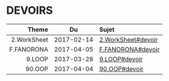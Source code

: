 # DEVOIRS

| Theme      | Du       | Sujet                                                |
|-----------:|:--------:|:-----------------------------------------------------|  
|2.WorkSheet |2017-02-14|[2.WorkSheet#devoir](2.WorkSheet#devoir)              |
|F.FANORONA  |2017-04-05|[F.FANORONA#devoir](F.FANORONA#devoir)                |
|9.LOOP      |2017-03-28|[9.LOOP#devoir](9.LOOP#devoir)                        |
|90.OOP      |2017-04-04|[90.OOP#devoir](90.OOP#devoir)                        |
